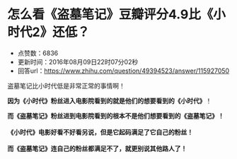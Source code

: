 # 怎么看《盗墓笔记》豆瓣评分4.9比《小时代2》还低？
- 点赞数：6836
- 更新时间：2016年08月09日22时07分02秒
- 回答url：https://www.zhihu.com/question/49394523/answer/115927050
<body>
 <p data-pid="4JLRQw3J">盗墓笔记比小时代低是非常正常的事情啊！</p>
 <p data-pid="hGoeHKzk"><b>因为《小时代》粉丝进入电影院看到的就是他们的想要看到的《小时代》</b>！</p>
 <p data-pid="uy_Xx-QI"><b>而《盗墓笔记》粉丝进到电影院看到的根本不是他们想要看到的《盗墓笔记》！<br><br>
   《小时代》电影好看不好看另说，但是它起码满足了它自己的粉丝！<br><br>
   而《盗墓笔记》连自己的粉丝都满足不了，就更别说其他路人了！</b></p>
</body>
